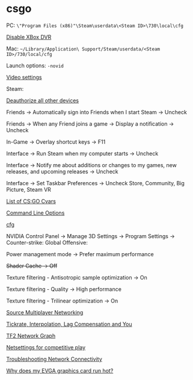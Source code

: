 # csgo
PC: `\"Program Files (x86)"\Steam\userdata\<Steam ID>\730\local\cfg`

[Disable XBox DVR](https://support.steampowered.com/kb_article.php?ref=6239-DZCB-8600)

Mac: `~/Library/Application\ Support/Steam/userdata/<Steam ID>/730/local/cfg`


Launch options: `-novid`

[Video settings](http://steamcommunity.com/sharedfiles/filedetails/?id=1323979967)



Steam:

[Deauthorize all other devices](https://store.steampowered.com/twofactor/manage)

Friends -> Automatically sign into Friends when I start Steam -> Uncheck

Friends -> When any Friend joins a game -> Display a notification -> Uncheck

In-Game -> Overlay shortcut keys -> F11

Interface -> Run Steam when my computer starts -> Uncheck

Interface -> Notify me about additions or changes to my games, new releases, and upcoming releases -> Uncheck

Interface -> Set Taskbar Preferences -> Uncheck Store, Community, Big Picture, Steam VR

[List of CS:GO Cvars](https://developer.valvesoftware.com/wiki/List_of_CS:GO_Cvars)

[Command Line Options](https://developer.valvesoftware.com/wiki/Command_Line_Options)

[cfg](https://developer.valvesoftware.com/wiki/Cfg)

NVIDIA Control Panel -> Manage 3D Settings -> Program Settings -> Counter-strike: Global Offensive:

Power management mode -> Prefer maximum performance

~~Shader Cache -> Off~~

Texture filtering - Antisotropic sample optimization -> On

Texture filtering - Quality -> High performance

Texture filtering - Trilinear optimization -> On


[Source Multiplayer Networking](https://developer.valvesoftware.com/wiki/Source_Multiplayer_Networking)

[Tickrate, Interpolation, Lag Compensation and You](http://team-dignitas.net/articles/blogs/CSGO/9512/tickrate-interpolation-lag-compensation-and-you-probably-not-the-reason-why-you-just-missed-that-shot)

[TF2 Network Graph](https://developer.valvesoftware.com/wiki/TF2_Network_Graph)

[Netsettings for competitive play](http://clutchround.com/csgo-netsettings-for-competitive-play/)

[Troubleshooting Network Connectivity](https://support.steampowered.com/kb_article.php?ref=1456-EUDN-2493)

[Why does my EVGA graphics card run hot?](https://www.evga.com/support/faq/afmviewfaq.aspx?faqid=57289)
